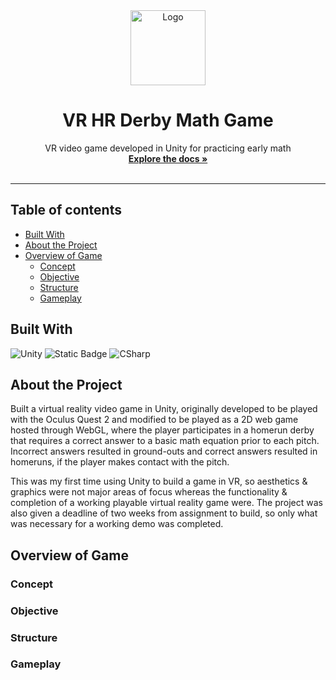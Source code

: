

<div align="center">
  <a href="https://github.com/othneildrew/Best-README-Template">
    <img src="https://images.vexels.com/media/users/3/316791/isolated/preview/7bd957a2f9ffe91e3b0d00609200041a-goose-holding-a-baseball-bat.png" alt="Logo" width="120" height="120">
  </a>

  <h1 align="center">VR HR Derby Math Game</h1>

  <p align="center">
    VR video game developed in Unity for practicing early math
    <br />
    <a href="https://github.com/owscork/vr-math-home-run-derby"><strong>Explore the docs »</strong></a>
    <br />
    <br />
  </p>
</div>

***

## Table of contents

* [Built With](#built-with)
* [About the Project](#about-the-project)
* [Overview of Game](#overview-of-game)
  + [Concept](#concept)
  + [Objective](#objective)
  + [Structure](#structure)
  + [Gameplay](#gameplay)
  


## Built With

![Unity][Unity.ico]
![Static Badge][WebGL.ico]
![CSharp][CSharp.ico]

## About the Project

Built a virtual reality video game in Unity, originally developed to be played with the Oculus Quest 2 and modified to be played as a 2D web game hosted through WebGL, 
where the player participates in a homerun derby that requires a correct answer to a basic math equation prior to each pitch. Incorrect answers resulted in ground-outs and correct 
answers resulted in homeruns, if the player makes contact with the pitch.

This was my first time using Unity to build a game in VR, so aesthetics & graphics were not major areas of focus whereas the functionality & completion of a working playable virtual reality game were. The project was also given a deadline of two weeks from assignment to build, so only what was necessary for a working demo was completed.

## Overview of Game

### Concept

### Objective

### Structure

### Gameplay







[React.js]: https://img.shields.io/badge/React-20232A?style=for-the-badge&logo=react&logoColor=61DAFB
[React-url]: https://reactjs.org/
[Unity.ico]: https://img.shields.io/badge/unity-%23000000.svg?style=for-the-badge&logo=unity&logoColor=white?style=for-the-badge
[Unity-url]: https://unity.com
[WebGL.ico]: https://img.shields.io/badge/WebGL-990000?logo=webgl&logoColor=white&style=for-the-badge
[WebGL-url]: https://developer.mozilla.org/en-US/docs/Web/API/WebGL_API/Tutorial/Getting_started_with_WebGL
[CSharp.ico]: https://img.shields.io/badge/c%23-%23239120.svg?style=for-the-badge&logo=c-sharp&logoColor=white

